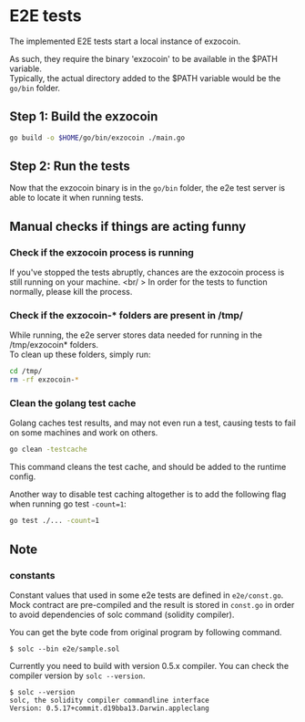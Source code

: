 # E2E tests

The implemented E2E tests start a local instance of exzocoin.

As such, they require the binary 'exzocoin' to be available in the $PATH variable.<br />
Typically, the actual directory added to the $PATH variable would be the `go/bin` folder.

## Step 1: Build the exzocoin

```bash
go build -o $HOME/go/bin/exzocoin ./main.go
```

## Step 2: Run the tests

Now that the exzocoin binary is in the `go/bin` folder, the e2e test server is able to locate it when running tests.

## Manual checks if things are acting funny

### Check if the exzocoin process is running

If you've stopped the tests abruptly, chances are the exzocoin process is still running on your machine. <br/ >
In order for the tests to function normally, please kill the process.

### Check if the exzocoin-* folders are present in /tmp/

While running, the e2e server stores data needed for running in the /tmp/exzocoin* folders. <br />
To clean up these folders, simply run:

````bash
cd /tmp/
rm -rf exzocoin-*
````

### Clean the golang test cache

Golang caches test results, and may not even run a test, causing tests to fail on some machines and work on others.
````bash
go clean -testcache
````

This command cleans the test cache, and should be added to the runtime config.

Another way to disable test caching altogether is to add the following flag when running go test `-count=1`:
````bash
go test ./... -count=1
````

## Note

### constants

Constant values that used in some e2e tests are defined in `e2e/const.go`.
Mock contract are pre-compiled and the result is stored in `const.go` in order to avoid dependencies of solc command (solidity compiler).

You can get the byte code from original program by following command.

```shell
$ solc --bin e2e/sample.sol
```

Currently you need to build with version 0.5.x compiler. You can check the compiler version by `solc --version`.

```shell
$ solc --version
solc, the solidity compiler commandline interface
Version: 0.5.17+commit.d19bba13.Darwin.appleclang
```
